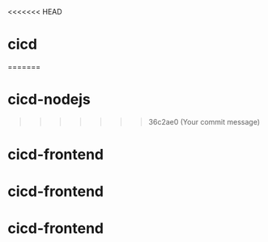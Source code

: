 <<<<<<< HEAD
# cicd
=======
# cicd-nodejs
>>>>>>> 36c2ae0 (Your commit message)
# cicd-frontend
# cicd-frontend
# cicd-frontend
